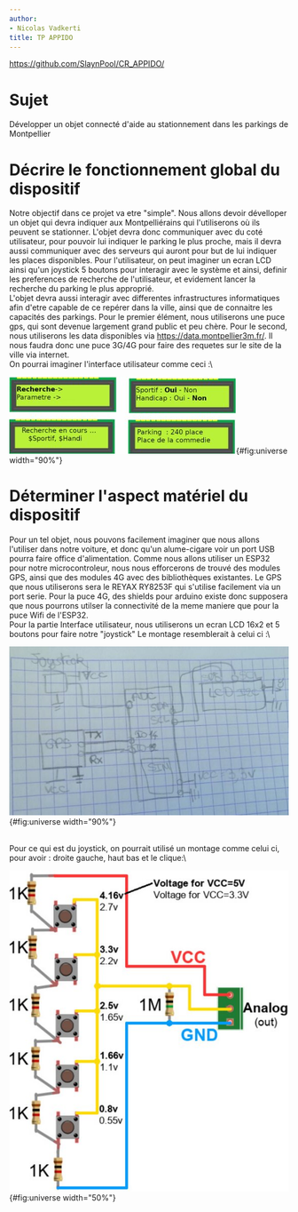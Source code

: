 ```yaml
---
author:
- Nicolas Vadkerti
title: TP APPIDO
---
```


<https://github.com/SlaynPool/CR_APPIDO/>

Sujet
=====

Développer un objet connecté d'aide au stationnement dans les parkings
de Montpellier

Décrire le fonctionnement global du dispositif
==============================================

Notre objectif dans ce projet va etre "simple". Nous allons devoir
dévelloper un objet qui devra indiquer aux Montpelliérains qui
l'utiliserons où ils peuvent se stationner. L'objet devra donc
communiquer avec du coté utilisateur, pour pouvoir lui indiquer le
parking le plus proche, mais il devra aussi communiquer avec des
serveurs qui auront pour but de lui indiquer les places disponibles.
Pour l'utilisateur, on peut imaginer un ecran LCD ainsi qu'un joystick 5
boutons pour interagir avec le système et ainsi, definir les preferences
de recherche de l'utilisateur, et evidement lancer la recherche du
parking le plus approprié.\
L'objet devra aussi interagir avec differentes infrastructures
informatiques afin d'etre capable de ce repérer dans la ville, ainsi que
de connaitre les capacités des parkings. Pour le premier élément, nous
utiliserons une puce gps, qui sont devenue largement grand public et peu
chère. Pour le second, nous utiliserons les data disponibles via
<https://data.montpellier3m.fr/>. Il nous faudra donc une puce 3G/4G
pour faire des requetes sur le site de la ville via internet.\
On pourrai imaginer l'interface utilisateur comme ceci :\

![Interface utilisateur](UI.jpg){#fig:universe width="90%"}

Déterminer l'aspect matériel du dispositif
==========================================

Pour un tel objet, nous pouvons facilement imaginer que nous allons
l'utiliser dans notre voiture, et donc qu'un alume-cigare voir un port
USB pourra faire office d'alimentation. Comme nous allons utiliser un
ESP32 pour notre microcontroleur, nous nous efforcerons de trouvé des
modules GPS, ainsi que des modules 4G avec des bibliothèques existantes.
Le GPS que nous utiliserons sera le REYAX RY8253F qui s'utilise
facilement via un port serie. Pour la puce 4G, des shields pour arduino
existe donc supposera que nous pourrons utilser la connectivité de la
meme maniere que pour la puce Wifi de l'ESP32.\
Pour la partie Interface utilisateur, nous utiliserons un ecran LCD 16x2
et 5 boutons pour faire notre "joystick" Le montage resemblerait à celui
ci :\

![Montage](2.jpg){#fig:universe width="90%"}

\
Pour ce qui est du joystick, on pourrait utilisé un montage comme celui
ci, pour avoir : droite gauche, haut bas et le clique:\

![joystick](3.jpg){#fig:universe width="50%"}
